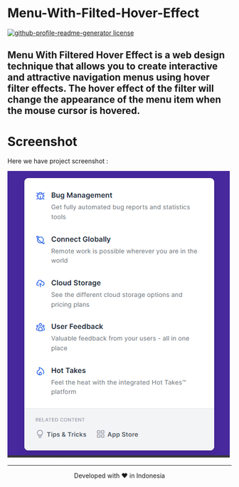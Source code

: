 
# Menu-With-Filted-Hover-Effect
<a href="https://github.com/DevisWisley/Responsive-Gsap-Slider/blob/main/LICENSE" target="blank">
<img src="https://img.shields.io/github/license/DevisWisley/Responsive-Gsap-Slider?style=flat-square" alt="github-profile-readme-generator license" />
</a>

## Menu With Filtered Hover Effect is a web design technique that allows you to create interactive and attractive navigation menus using hover filter effects. The hover effect of the filter will change the appearance of the menu item when the mouse cursor is hovered.

# Screenshot
Here we have project screenshot :

![screenshot](screenshot.png)
<hr>
<p align="center">
Developed with ❤️ in Indonesia 
</p>
